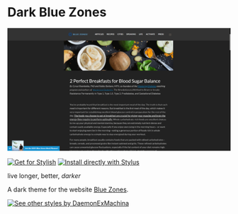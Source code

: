 # Dark Blue Zones

![screenshot]

[![Get for Stylish]][theme-uso]
[![Install directly with Stylus]][theme-github]

live longer, better, *darker*

A dark theme for the website [Blue Zones].

[![See other styles by DaemonExMachina]][home]

[Blue Zones]: https://bluezones.com
[theme-github]: https://raw.githubusercontent.com/DaemonExMachina/userstyles/master/blue-zones/dark-blue-zones.user.css
[theme-uso]: https://userstyles.org/styles/180789/dark-blue-zones

[See other styles by DaemonExMachina]: https://img.shields.io/badge/See%20other%20styles%20by-DaemonExMachina-blueviolet
[home]: https://github.com/DaemonExMachina/userstyles
[screenshot]: screenshot.png
[Install directly with Stylus]: https://img.shields.io/badge/Install%20directly%20with-Stylus-238b8b.svg
[Get for Stylish]: https://img.shields.io/badge/Get%20for-Stylish-blue
